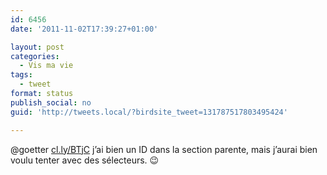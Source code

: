 ```yaml
---
id: 6456
date: '2011-11-02T17:39:27+01:00'

layout: post
categories:
  - Vis ma vie
tags:
  - tweet
format: status
publish_social: no
guid: 'http://tweets.local/?birdsite_tweet=131787517803495424'

---
```


@goetter [cl.ly/BTjC](http://cl.ly/BTjC) j’ai bien un ID dans la section parente, mais j’aurai bien voulu tenter avec des sélecteurs. 😉